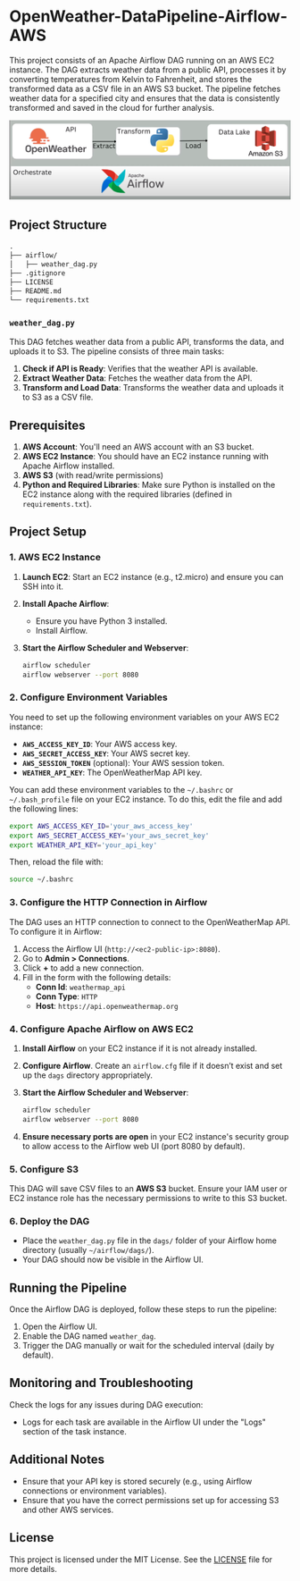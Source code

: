 # OpenWeather-DataPipeline-Airflow-AWS

This project consists of an Apache Airflow DAG running on an AWS EC2 instance. The DAG extracts weather data from a public API, processes it by converting temperatures from Kelvin to Fahrenheit, and stores the transformed data as a CSV file in an AWS S3 bucket. The pipeline fetches weather data for a specified city and ensures that the data is consistently transformed and saved in the cloud for further analysis.

![alt text](image.png)

## Project Structure

```plaintext
.
├── airflow/
│   ├── weather_dag.py
├── .gitignore
├── LICENSE
├── README.md
└── requirements.txt
```

### `weather_dag.py`

This DAG fetches weather data from a public API, transforms the data, and uploads it to S3. The pipeline consists of three main tasks:

1. **Check if API is Ready**: Verifies that the weather API is available.
2. **Extract Weather Data**: Fetches the weather data from the API.
3. **Transform and Load Data**: Transforms the weather data and uploads it to S3 as a CSV file.

## Prerequisites

1. **AWS Account**: You'll need an AWS account with an S3 bucket.
2. **AWS EC2 Instance**: You should have an EC2 instance running with Apache Airflow installed.
3. **AWS S3** (with read/write permissions)
4. **Python and Required Libraries**: Make sure Python is installed on the EC2 instance along with the required libraries (defined in `requirements.txt`).

## Project Setup

### 1. AWS EC2 Instance

1. **Launch EC2**: Start an EC2 instance (e.g., t2.micro) and ensure you can SSH into it.

2. **Install Apache Airflow**:
   - Ensure you have Python 3 installed.
   - Install Airflow.

3. **Start the Airflow Scheduler and Webserver**:

   ```bash
   airflow scheduler
   airflow webserver --port 8080
   ```

### 2. Configure Environment Variables

You need to set up the following environment variables on your AWS EC2 instance:

- **`AWS_ACCESS_KEY_ID`**: Your AWS access key.
- **`AWS_SECRET_ACCESS_KEY`**: Your AWS secret key.
- **`AWS_SESSION_TOKEN`** (optional): Your AWS session token.
- **`WEATHER_API_KEY`**: The OpenWeatherMap API key.

You can add these environment variables to the `~/.bashrc` or `~/.bash_profile` file on your EC2 instance. To do this, edit the file and add the following lines:

```bash
export AWS_ACCESS_KEY_ID='your_aws_access_key'
export AWS_SECRET_ACCESS_KEY='your_aws_secret_key'
export WEATHER_API_KEY='your_api_key'
```

Then, reload the file with:

```bash
source ~/.bashrc
```

### 3. Configure the HTTP Connection in Airflow

The DAG uses an HTTP connection to connect to the OpenWeatherMap API. To configure it in Airflow:

1. Access the Airflow UI (`http://<ec2-public-ip>:8080`).
2. Go to **Admin > Connections**.
3. Click **+** to add a new connection.
4. Fill in the form with the following details:
   - **Conn Id**: `weathermap_api`
   - **Conn Type**: `HTTP`
   - **Host**: `https://api.openweathermap.org`

### 4. Configure Apache Airflow on AWS EC2

1. **Install Airflow** on your EC2 instance if it is not already installed.

2. **Configure Airflow**. Create an `airflow.cfg` file if it doesn’t exist and set up the `dags` directory appropriately.

3. **Start the Airflow Scheduler and Webserver**:

   ```bash
   airflow scheduler
   airflow webserver --port 8080
   ```

4. **Ensure necessary ports are open** in your EC2 instance's security group to allow access to the Airflow web UI (port 8080 by default).

### 5. Configure S3

This DAG will save CSV files to an **AWS S3** bucket. Ensure your IAM user or EC2 instance role has the necessary permissions to write to this S3 bucket.

### 6. Deploy the DAG

- Place the `weather_dag.py` file in the `dags/` folder of your Airflow home directory (usually `~/airflow/dags/`).
- Your DAG should now be visible in the Airflow UI.

## Running the Pipeline

Once the Airflow DAG is deployed, follow these steps to run the pipeline:

1. Open the Airflow UI.
2. Enable the DAG named `weather_dag`.
3. Trigger the DAG manually or wait for the scheduled interval (daily by default).

## Monitoring and Troubleshooting

Check the logs for any issues during DAG execution:

- Logs for each task are available in the Airflow UI under the "Logs" section of the task instance.

## Additional Notes

- Ensure that your API key is stored securely (e.g., using Airflow connections or environment variables).
- Ensure that you have the correct permissions set up for accessing S3 and other AWS services.

## License

This project is licensed under the MIT License. See the [LICENSE](LICENSE) file for more details.








